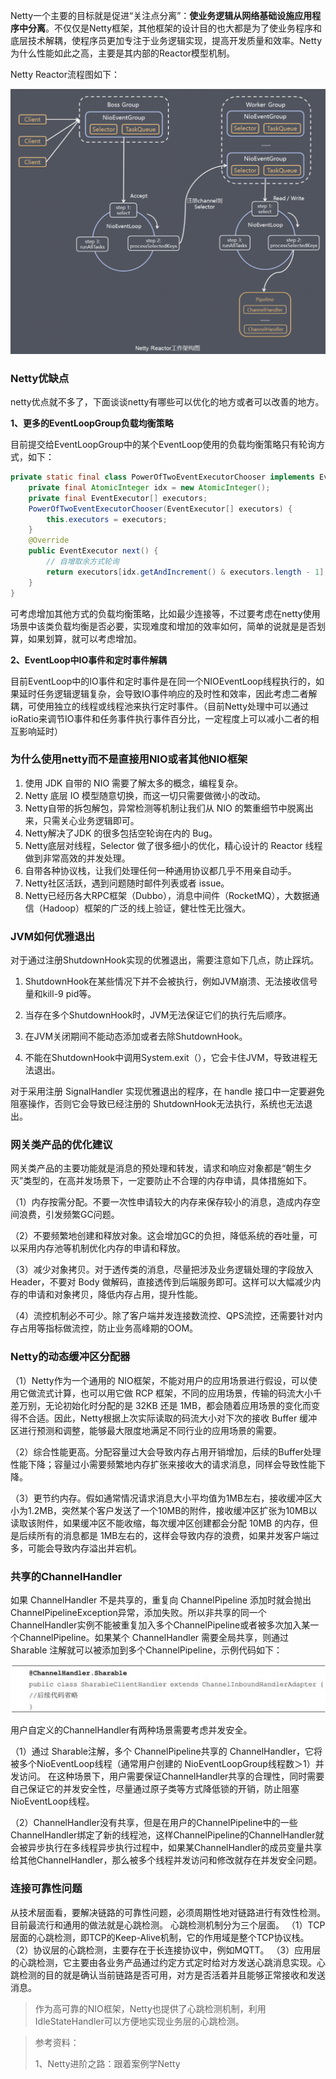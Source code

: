 Netty一个主要的目标就是促进“关注点分离”：**使业务逻辑从网络基础设施应用程序中分离**。不仅仅是Netty框架，其他框架的设计目的也大都是为了使业务程序和底层技术解耦，使程序员更加专注于业务逻辑实现，提高开发质量和效率。Netty为什么性能如此之高，主要是其内部的Reactor模型机制。

Netty Reactor流程图如下：

<img src="./_image/Netty连接处理/image-20191110192334923.png"/>



### Netty优缺点

netty优点就不多了，下面谈谈netty有哪些可以优化的地方或者可以改善的地方。

**1、更多的EventLoopGroup负载均衡策略**

目前提交给EventLoopGroup中的某个EventLoop使用的负载均衡策略只有轮询方式，如下：

```java
private static final class PowerOfTwoEventExecutorChooser implements EventExecutorChooser {
    private final AtomicInteger idx = new AtomicInteger();
    private final EventExecutor[] executors;
    PowerOfTwoEventExecutorChooser(EventExecutor[] executors) {
        this.executors = executors;
    }
    @Override
    public EventExecutor next() {
        // 自增取余方式轮询
        return executors[idx.getAndIncrement() & executors.length - 1];
    }
}
```

可考虑增加其他方式的负载均衡策略，比如最少连接等，不过要考虑在netty使用场景中该类负载均衡是否必要，实现难度和增加的效率如何，简单的说就是是否划算，如果划算，就可以考虑增加。

**2、EventLoop中IO事件和定时事件解耦**

目前EventLoop中的IO事件和定时事件是在同一个NIOEventLoop线程执行的，如果延时任务逻辑逻辑复杂，会导致IO事件响应的及时性和效率，因此考虑二者解耦，可使用独立的线程或线程池来执行定时事件。（目前Netty处理中可以通过ioRatio来调节IO事件和任务事件执行事件百分比，一定程度上可以减小二者的相互影响延时）



### 为什么使用netty而不是直接用NIO或者其他NIO框架

1. 使用 JDK 自带的 NIO 需要了解太多的概念，编程复杂。
2. Netty 底层 IO 模型随意切换，而这一切只需要做微小的改动。
3. Netty自带的拆包解包，异常检测等机制让我们从 NIO 的繁重细节中脱离出来，只需关心业务逻辑即可。
4. Netty解决了JDK 的很多包括空轮询在内的 Bug。
5. Netty底层对线程，Selector 做了很多细小的优化，精心设计的 Reactor 线程做到非常高效的并发处理。
6. 自带各种协议栈，让我们处理任何一种通用协议都几乎不用亲自动手。
7. Netty社区活跃，遇到问题随时邮件列表或者 issue。
8. Netty已经历各大RPC框架（Dubbo），消息中间件（RocketMQ），大数据通信（Hadoop）框架的广泛的线上验证，健壮性无比强大。



### JVM如何优雅退出

对于通过注册ShutdownHook实现的优雅退出，需要注意如下几点，防止踩坑。

1. ShutdownHook在某些情况下并不会被执行，例如JVM崩溃、无法接收信号量和kill-9 pid等。

2. 当存在多个ShutdownHook时，JVM无法保证它们的执行先后顺序。
3. 在JVM关闭期间不能动态添加或者去除ShutdownHook。
4. 不能在ShutdownHook中调用System.exit（），它会卡住JVM，导致进程无法退出。

对于采用注册 SignalHandler 实现优雅退出的程序，在 handle 接口中一定要避免阻塞操作，否则它会导致已经注册的 ShutdownHook无法执行，系统也无法退出。



### 网关类产品的优化建议

网关类产品的主要功能就是消息的预处理和转发，请求和响应对象都是“朝生夕灭”类型的，在高并发场景下，一定要防止不合理的内存申请，具体措施如下。

（1）内存按需分配。不要一次性申请较大的内存来保存较小的消息，造成内存空间浪费，引发频繁GC问题。

（2）不要频繁地创建和释放对象。这会增加GC的负担，降低系统的吞吐量，可以采用内存池等机制优化内存的申请和释放。

（3）减少对象拷贝。对于透传类的消息，尽量把涉及业务逻辑处理的字段放入Header，不要对 Body 做解码，直接透传到后端服务即可。这样可以大幅减少内存的申请和对象拷贝，降低内存占用，提升性能。

（4）流控机制必不可少。除了客户端并发连接数流控、QPS流控，还需要针对内存占用等指标做流控，防止业务高峰期的OOM。



### Netty的动态缓冲区分配器

（1）Netty作为一个通用的 NIO框架，不能对用户的应用场景进行假设，可以使用它做流式计算，也可以用它做 RCP 框架，不同的应用场景，传输的码流大小千差万别，无论初始化时分配的是 32KB 还是 1MB，都会随着应用场景的变化而变得不合适。因此，Netty根据上次实际读取的码流大小对下次的接收 Buffer 缓冲区进行预测和调整，能够最大限度地满足不同行业的应用场景的需要。

（2）综合性能更高。分配容量过大会导致内存占用开销增加，后续的Buffer处理性能下降；容量过小需要频繁地内存扩张来接收大的请求消息，同样会导致性能下降。

（3）更节约内存。假如通常情况请求消息大小平均值为1MB左右，接收缓冲区大小为1.2MB，突然某个客户发送了一个10MB的附件，接收缓冲区扩张为10MB以读取该附件，如果缓冲区不能收缩，每次缓冲区创建都会分配 10MB 的内存，但是后续所有的消息都是 1MB左右的，这样会导致内存的浪费，如果并发客户端过多，可能会导致内存溢出并宕机。



### 共享的ChannelHandler 

如果 ChannelHandler 不是共享的，重复向 ChannelPipeline 添加时就会抛出ChannelPipelineException异常，添加失败。所以非共享的同一个ChannelHandler实例不能被重复加入多个ChannelPipeline或者被多次加入某一个ChannelPipeline。如果某个 ChannelHandler 需要全局共享，则通过 Sharable 注解就可以被添加到多个ChannelPipeline，示例代码如下：

<img src="./_image/Netty 总结篇/image-20191130155118317.png"/>

用户自定义的ChannelHandler有两种场景需要考虑并发安全。

（1）通过 Sharable注解，多个 ChannelPipeline共享的 ChannelHandler，它将被多个NioEventLoop线程（通常用户创建的 NioEventLoopGroup线程数＞1）并发访问。 在这种场景下，用户需要保证ChannelHandler共享的合理性，同时需要自己保证它的并发安全性，尽量通过原子类等方式降低锁的开销，防止阻塞NioEventLoop线程。

（2）ChannelHandler没有共享，但是在用户的ChannelPipeline中的一些ChannelHandler绑定了新的线程池，这样ChannelPipeline的ChannelHandler就会被异步执行在多线程异步执行过程中，如果某ChannelHandler的成员变量共享给其他ChannelHandler，那么被多个线程并发访问和修改就存在并发安全问题。



### 连接可靠性问题

从技术层面看，要解决链路的可靠性问题，必须周期性地对链路进行有效性检测。目前最流行和通用的做法就是心跳检测。
心跳检测机制分为三个层面。
（1）TCP层面的心跳检测，即TCP的Keep-Alive机制，它的作用域是整个TCP协议栈。
（2）协议层的心跳检测，主要存在于长连接协议中，例如MQTT。
（3）应用层的心跳检测，它主要由各业务产品通过约定方式定时给对方发送心跳消息实现。心跳检测的目的就是确认当前链路是否可用，对方是否活着并且能够正常接收和发送消息。

> 作为高可靠的NIO框架，Netty也提供了心跳检测机制，利用IdleStateHandler可以方便地实现业务层的心跳检测。



> 参考资料：
>
> 1、Netty进阶之路：跟着案例学Netty
